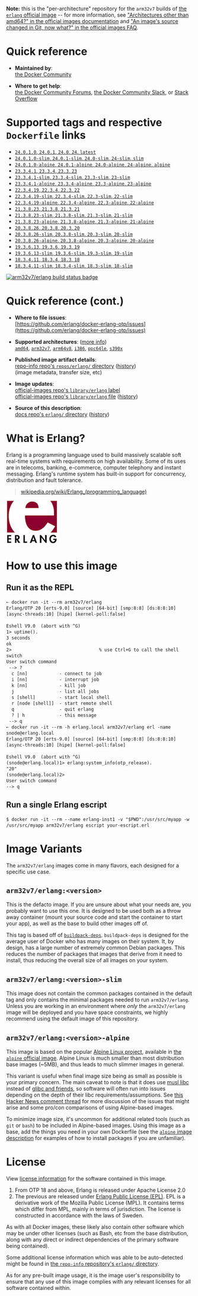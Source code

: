 <!--

********************************************************************************

WARNING:

    DO NOT EDIT "erlang/README.md"

    IT IS AUTO-GENERATED

    (from the other files in "erlang/" combined with a set of templates)

********************************************************************************

-->

**Note:** this is the "per-architecture" repository for the `arm32v7` builds of [the `erlang` official image](https://hub.docker.com/_/erlang) -- for more information, see ["Architectures other than amd64?" in the official images documentation](https://github.com/docker-library/official-images#architectures-other-than-amd64) and ["An image's source changed in Git, now what?" in the official images FAQ](https://github.com/docker-library/faq#an-images-source-changed-in-git-now-what).

# Quick reference

-	**Maintained by**:  
	[the Docker Community](https://github.com/erlang/docker-erlang-otp)

-	**Where to get help**:  
	[the Docker Community Forums](https://forums.docker.com/), [the Docker Community Slack](https://dockr.ly/slack), or [Stack Overflow](https://stackoverflow.com/search?tab=newest&q=docker)

# Supported tags and respective `Dockerfile` links

-	[`24.0.1.0`, `24.0.1`, `24.0`, `24`, `latest`](https://github.com/erlang/docker-erlang-otp/blob/abfd637ea53fff8814eee01f865a88d8b4c21c57/24/Dockerfile)
-	[`24.0.1.0-slim`, `24.0.1-slim`, `24.0-slim`, `24-slim`, `slim`](https://github.com/erlang/docker-erlang-otp/blob/84d8c156c9b582708c69107131834dc7fc61c0c4/24/slim/Dockerfile)
-	[`24.0.1.0-alpine`, `24.0.1-alpine`, `24.0-alpine`, `24-alpine`, `alpine`](https://github.com/erlang/docker-erlang-otp/blob/abfd637ea53fff8814eee01f865a88d8b4c21c57/24/alpine/Dockerfile)
-	[`23.3.4.1`, `23.3.4`, `23.3`, `23`](https://github.com/erlang/docker-erlang-otp/blob/abfd637ea53fff8814eee01f865a88d8b4c21c57/23/Dockerfile)
-	[`23.3.4.1-slim`, `23.3.4-slim`, `23.3-slim`, `23-slim`](https://github.com/erlang/docker-erlang-otp/blob/84d8c156c9b582708c69107131834dc7fc61c0c4/23/slim/Dockerfile)
-	[`23.3.4.1-alpine`, `23.3.4-alpine`, `23.3-alpine`, `23-alpine`](https://github.com/erlang/docker-erlang-otp/blob/abfd637ea53fff8814eee01f865a88d8b4c21c57/23/alpine/Dockerfile)
-	[`22.3.4.19`, `22.3.4`, `22.3`, `22`](https://github.com/erlang/docker-erlang-otp/blob/abfd637ea53fff8814eee01f865a88d8b4c21c57/22/Dockerfile)
-	[`22.3.4.19-slim`, `22.3.4-slim`, `22.3-slim`, `22-slim`](https://github.com/erlang/docker-erlang-otp/blob/84d8c156c9b582708c69107131834dc7fc61c0c4/22/slim/Dockerfile)
-	[`22.3.4.19-alpine`, `22.3.4-alpine`, `22.3-alpine`, `22-alpine`](https://github.com/erlang/docker-erlang-otp/blob/abfd637ea53fff8814eee01f865a88d8b4c21c57/22/alpine/Dockerfile)
-	[`21.3.8.23`, `21.3.8`, `21.3`, `21`](https://github.com/erlang/docker-erlang-otp/blob/abfd637ea53fff8814eee01f865a88d8b4c21c57/21/Dockerfile)
-	[`21.3.8.23-slim`, `21.3.8-slim`, `21.3-slim`, `21-slim`](https://github.com/erlang/docker-erlang-otp/blob/84d8c156c9b582708c69107131834dc7fc61c0c4/21/slim/Dockerfile)
-	[`21.3.8.23-alpine`, `21.3.8-alpine`, `21.3-alpine`, `21-alpine`](https://github.com/erlang/docker-erlang-otp/blob/abfd637ea53fff8814eee01f865a88d8b4c21c57/21/alpine/Dockerfile)
-	[`20.3.8.26`, `20.3.8`, `20.3`, `20`](https://github.com/erlang/docker-erlang-otp/blob/abfd637ea53fff8814eee01f865a88d8b4c21c57/20/Dockerfile)
-	[`20.3.8.26-slim`, `20.3.8-slim`, `20.3-slim`, `20-slim`](https://github.com/erlang/docker-erlang-otp/blob/84d8c156c9b582708c69107131834dc7fc61c0c4/20/slim/Dockerfile)
-	[`20.3.8.26-alpine`, `20.3.8-alpine`, `20.3-alpine`, `20-alpine`](https://github.com/erlang/docker-erlang-otp/blob/abfd637ea53fff8814eee01f865a88d8b4c21c57/20/alpine/Dockerfile)
-	[`19.3.6.13`, `19.3.6`, `19.3`, `19`](https://github.com/erlang/docker-erlang-otp/blob/abfd637ea53fff8814eee01f865a88d8b4c21c57/19/Dockerfile)
-	[`19.3.6.13-slim`, `19.3.6-slim`, `19.3-slim`, `19-slim`](https://github.com/erlang/docker-erlang-otp/blob/84d8c156c9b582708c69107131834dc7fc61c0c4/19/slim/Dockerfile)
-	[`18.3.4.11`, `18.3.4`, `18.3`, `18`](https://github.com/erlang/docker-erlang-otp/blob/e91894d9d9c3651382834b77978a05fa057338fb/18/Dockerfile)
-	[`18.3.4.11-slim`, `18.3.4-slim`, `18.3-slim`, `18-slim`](https://github.com/erlang/docker-erlang-otp/blob/e91894d9d9c3651382834b77978a05fa057338fb/18/slim/Dockerfile)

[![arm32v7/erlang build status badge](https://img.shields.io/jenkins/s/https/doi-janky.infosiftr.net/job/multiarch/job/arm32v7/job/erlang.svg?label=arm32v7/erlang%20%20build%20job)](https://doi-janky.infosiftr.net/job/multiarch/job/arm32v7/job/erlang/)

# Quick reference (cont.)

-	**Where to file issues**:  
	[https://github.com/erlang/docker-erlang-otp/issues](https://github.com/erlang/docker-erlang-otp/issues)

-	**Supported architectures**: ([more info](https://github.com/docker-library/official-images#architectures-other-than-amd64))  
	[`amd64`](https://hub.docker.com/r/amd64/erlang/), [`arm32v7`](https://hub.docker.com/r/arm32v7/erlang/), [`arm64v8`](https://hub.docker.com/r/arm64v8/erlang/), [`i386`](https://hub.docker.com/r/i386/erlang/), [`ppc64le`](https://hub.docker.com/r/ppc64le/erlang/), [`s390x`](https://hub.docker.com/r/s390x/erlang/)

-	**Published image artifact details**:  
	[repo-info repo's `repos/erlang/` directory](https://github.com/docker-library/repo-info/blob/master/repos/erlang) ([history](https://github.com/docker-library/repo-info/commits/master/repos/erlang))  
	(image metadata, transfer size, etc)

-	**Image updates**:  
	[official-images repo's `library/erlang` label](https://github.com/docker-library/official-images/issues?q=label%3Alibrary%2Ferlang)  
	[official-images repo's `library/erlang` file](https://github.com/docker-library/official-images/blob/master/library/erlang) ([history](https://github.com/docker-library/official-images/commits/master/library/erlang))

-	**Source of this description**:  
	[docs repo's `erlang/` directory](https://github.com/docker-library/docs/tree/master/erlang) ([history](https://github.com/docker-library/docs/commits/master/erlang))

# What is Erlang?

Erlang is a programming language used to build massively scalable soft real-time systems with requirements on high availability. Some of its uses are in telecoms, banking, e-commerce, computer telephony and instant messaging. Erlang's runtime system has built-in support for concurrency, distribution and fault tolerance.

> [wikipedia.org/wiki/Erlang_(programming_language)](https://en.wikipedia.org/wiki/Erlang_%28programming_language%29)

![logo](https://raw.githubusercontent.com/docker-library/docs/4144083772e02655d41aa10d6467aaf1e99fa77b/erlang/logo.png)

# How to use this image

## Run it as the REPL

```console
➸ docker run -it --rm arm32v7/erlang
Erlang/OTP 20 [erts-9.0] [source] [64-bit] [smp:8:8] [ds:8:8:10] [async-threads:10] [hipe] [kernel-poll:false]

Eshell V9.0  (abort with ^G)
1> uptime().
3 seconds
ok
2>                                 % use Ctrl+G to call the shell switch
User switch command
 --> ?
  c [nn]            - connect to job
  i [nn]            - interrupt job
  k [nn]            - kill job
  j                 - list all jobs
  s [shell]         - start local shell
  r [node [shell]]  - start remote shell
  q                 - quit erlang
  ? | h             - this message
 --> q
➸ docker run -it --rm -h erlang.local arm32v7/erlang erl -name snode@erlang.local
Erlang/OTP 20 [erts-9.0] [source] [64-bit] [smp:8:8] [ds:8:8:10] [async-threads:10] [hipe] [kernel-poll:false]

Eshell V9.0  (abort with ^G)
(snode@erlang.local)1> erlang:system_info(otp_release).
"20"
(snode@erlang.local)2>
User switch command
--> q
```

## Run a single Erlang escript

```console
$ docker run -it --rm --name erlang-inst1 -v "$PWD":/usr/src/myapp -w /usr/src/myapp arm32v7/erlang escript your-escript.erl
```

# Image Variants

The `arm32v7/erlang` images come in many flavors, each designed for a specific use case.

## `arm32v7/erlang:<version>`

This is the defacto image. If you are unsure about what your needs are, you probably want to use this one. It is designed to be used both as a throw away container (mount your source code and start the container to start your app), as well as the base to build other images off of.

This tag is based off of [`buildpack-deps`](https://hub.docker.com/_/buildpack-deps/). `buildpack-deps` is designed for the average user of Docker who has many images on their system. It, by design, has a large number of extremely common Debian packages. This reduces the number of packages that images that derive from it need to install, thus reducing the overall size of all images on your system.

## `arm32v7/erlang:<version>-slim`

This image does not contain the common packages contained in the default tag and only contains the minimal packages needed to run `arm32v7/erlang`. Unless you are working in an environment where *only* the `arm32v7/erlang` image will be deployed and you have space constraints, we highly recommend using the default image of this repository.

## `arm32v7/erlang:<version>-alpine`

This image is based on the popular [Alpine Linux project](https://alpinelinux.org), available in [the `alpine` official image](https://hub.docker.com/_/alpine). Alpine Linux is much smaller than most distribution base images (~5MB), and thus leads to much slimmer images in general.

This variant is useful when final image size being as small as possible is your primary concern. The main caveat to note is that it does use [musl libc](https://musl.libc.org) instead of [glibc and friends](https://www.etalabs.net/compare_libcs.html), so software will often run into issues depending on the depth of their libc requirements/assumptions. See [this Hacker News comment thread](https://news.ycombinator.com/item?id=10782897) for more discussion of the issues that might arise and some pro/con comparisons of using Alpine-based images.

To minimize image size, it's uncommon for additional related tools (such as `git` or `bash`) to be included in Alpine-based images. Using this image as a base, add the things you need in your own Dockerfile (see the [`alpine` image description](https://hub.docker.com/_/alpine/) for examples of how to install packages if you are unfamiliar).

# License

View [license information](http://www.erlang.org/about.html) for the software contained in this image.

1.	From OTP 18 and above, Erlang is released under Apache License 2.0
2.	The previous are released under [Erlang Public License (EPL)](http://www.erlang.org/EPLICENSE). EPL is a derivative work of the Mozilla Public License (MPL). It contains terms which differ from MPL, mainly in terms of jurisdiction. The license is constructed in accordance with the laws of Sweden.

As with all Docker images, these likely also contain other software which may be under other licenses (such as Bash, etc from the base distribution, along with any direct or indirect dependencies of the primary software being contained).

Some additional license information which was able to be auto-detected might be found in [the `repo-info` repository's `erlang/` directory](https://github.com/docker-library/repo-info/tree/master/repos/erlang).

As for any pre-built image usage, it is the image user's responsibility to ensure that any use of this image complies with any relevant licenses for all software contained within.
